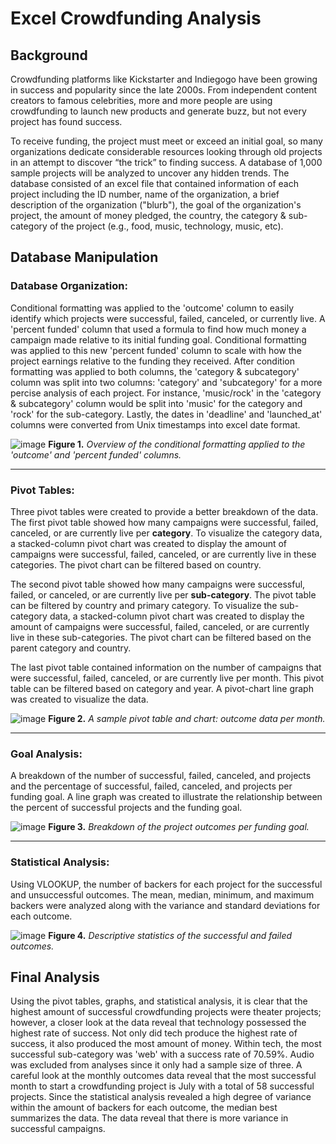 # Excel Crowdfunding Analysis

## Background
Crowdfunding platforms like Kickstarter and Indiegogo have been growing in success and popularity since the late 2000s. From independent content creators to famous celebrities, more and more people are using crowdfunding to launch new products and generate buzz, but not every project has found success.

To receive funding, the project must meet or exceed an initial goal, so many organizations dedicate considerable resources looking through old projects in an attempt to discover “the trick” to finding success. A database of 1,000 sample projects will be analyzed to uncover any hidden trends. The database consisted of an excel file that contained information of each project including the ID number, name of the organization, a brief description of the organization ("blurb"), the goal of the organization's project, the amount of money pledged, the country, the category & sub-category of the project (e.g., food, music, technology, music, etc).

## Database Manipulation

### Database Organization:
Conditional formatting was applied to the 'outcome' column to easily identify which projects were successful, failed, canceled, or currently live. A 'percent funded' column that used a formula to find how much money a campaign made relative to its initial funding goal. Conditional formatting was applied to this new 'percent funded' column to scale with how the project earnings relative to the funding they received. After condition formatting was applied to both columns, the 'category & subcategory' column was split into two columns: 'category' and 'subcategory' for a more percise analysis of each project. For instance, 'music/rock' in the 'category & subcategory' column would be split into 'music' for the category and 'rock' for the sub-category. Lastly, the dates in 'deadline' and 'launched_at' columns were converted from Unix timestamps into excel date format.

  ![image](https://github.com/nicholaishaw/excel-challenge/assets/135463220/37437e39-4fbd-4c8e-8c24-7a9abeeff169)
  **Figure 1.** *Overview of the conditional formatting applied to the 'outcome' and 'percent funded' columns.*
___
### Pivot Tables:
Three pivot tables were created to provide a better breakdown of the data. The first pivot table showed how many campaigns were successful, failed, canceled, or are currently live per **category**. To visualize the category data, a stacked-column pivot chart was created to display the amount of campaigns were successful, failed, canceled, or are currently live in these categories. The pivot chart can be filtered based on country. 

The second pivot table showed how many campaigns were successful, failed, or canceled, or are currently live per **sub-category**. The pivot table can be filtered by country and primary category. To visualize the sub-category data, a stacked-column pivot chart was created to display the amount of campaigns were successful, failed, canceled, or are currently live in these sub-categories. The pivot chart can be filtered based on the parent category and country. 

The last pivot table contained information on the number of campaigns that were successful, failed, canceled, or are currently live per month. This pivot table can be filtered based on category and year. A pivot-chart line graph was created to visualize the data.

  ![image](https://github.com/nicholaishaw/excel-challenge/assets/135463220/c3473009-39e8-448f-bdc1-9fdad97521e3)
  **Figure 2.** *A sample pivot table and chart: outcome data per month.*
___
### Goal Analysis: 
A breakdown of the number of successful, failed, canceled, and projects and the percentage of successful, failed, canceled, and projects per funding goal. A line graph was created to illustrate the relationship between the percent of successful projects and the funding goal.

  ![image](https://github.com/nicholaishaw/excel-challenge/assets/135463220/d144268e-2b00-4791-bc11-f811adba1c04)
  **Figure 3.** *Breakdown of the project outcomes per funding goal.*
___
### Statistical Analysis:
Using VLOOKUP, the number of backers for each project for the successful and unsuccessful outcomes. The mean, median, minimum, and maximum backers were analyzed along with the variance and standard deviations for each outcome.

  ![image](https://github.com/nicholaishaw/excel-challenge/assets/135463220/ef27f623-e166-43e4-bf8d-2b04d4e13bd1)
  **Figure 4.** *Descriptive statistics of the successful and failed outcomes.*

## Final Analysis
Using the pivot tables, graphs, and statistical analysis, it is clear that the highest amount of successful crowdfunding projects were theater projects; however, a closer look at the data reveal that technology possessed the highest rate of success. Not only did tech produce the highest rate of success, it also produced the most amount of money. Within tech, the most successful sub-category was 'web' with a success rate of 70.59%. Audio was excluded from analyses since it only had a sample size of three. A careful look at the monthly outcomes data reveal that the most successful month to start a crowdfunding project is July with a total of 58 successful projects. Since the statistical analysis revealed a high degree of variance within the amount of backers for each outcome, the median best summarizes the data. The data reveal that there is more variance in successful campaigns.
